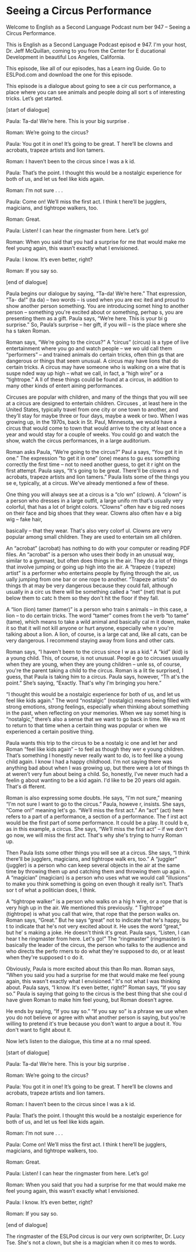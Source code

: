 # Seeing a Circus Performance

Welcome to English as a Second Language Podcast num ber 947 – Seeing a Circus Performance.

This is English as a Second Language Podcast episod e 947. I'm your host, Dr. Jeff McQuillan, coming to you from the Center for E ducational Development in beautiful Los Angeles, California.

This episode, like all of our episodes, has a Learn ing Guide. Go to ESLPod.com and download the one for this episode.

This episode is a dialogue about going to see a cir cus performance, a place where you can see animals and people doing all sort s of interesting tricks. Let’s get started.

[start of dialogue]

Paula: Ta-da! We’re here. This is your big surprise .

Roman: We’re going to the circus?

Paula: You got it in one! It’s going to be great. T here’ll be clowns and acrobats, trapeze artists and lion tamers.

Roman: I haven’t been to the circus since I was a k id.

Paula: That’s the point. I thought this would be a nostalgic experience for both of us, and let us feel like kids again.

Roman: I’m not sure . . .

Paula: Come on! We’ll miss the first act. I think t here’ll be jugglers, magicians, and tightrope walkers, too.

Roman: Great.

Paula: Listen! I can hear the ringmaster from here.  Let’s go!

Roman: When you said that you had a surprise for me  that would make me feel young again, this wasn’t exactly what I envisioned.

Paula: I know. It’s even better, right?

Roman: If you say so.

[end of dialogue]

Paula begins our dialogue by saying, “Ta-da! We’re here.” That expression, “Ta- da!” (ta da) – two words – is used when you are exc ited and proud to show another person something. You are introducing somet hing to another person – something you're excited about or something, perhap s, you are presenting them as a gift. Paula says, “We’re here. This is your bi g surprise.” So, Paula’s surprise – her gift, if you will – is the place where she ha s taken Roman.

Roman says, “We’re going to the circus?” A “circus”  (circus) is a type of live entertainment where you go and watch people – we wo uld call them “performers” – and trained animals do certain tricks, often thin gs that are dangerous or things that seem unusual. A circus may have lions that do certain tricks. A circus may have someone who is walking on a wire that is suspe nded way up high – what we call, in fact, a “high wire” or a “tightrope.” A ll of these things could be found at a circus, in addition to many other kinds of entert aining performances.

Circuses are popular with children, and many of the  things that you will see at a circus are designed to entertain children. Circuses , at least here in the United States, typically travel from one city or one town to another, and they’ll stay for maybe three or four days, maybe a week or two. When  I was growing up, in the 1970s, back in St. Paul, Minnesota, we would have a  circus that would come to town that would arrive to the city at least once a year and would stay for a couple of weeks. You could go and watch the show, watch the circus performances, in a large auditorium.

Roman asks Paula, “We’re going to the circus?” Paul a says, “You got it in one.” The expression “to get it in one” (one) means to gu ess something correctly the first time – not to need another guess, to get it r ight on the first attempt. Paula says, “It's going to be great. There'll be clowns a nd acrobats, trapeze artists and lion tamers.” Paula lists some of the things you se e, typically, at a circus. We've already mentioned a few of these.

One thing you will always see at a circus is a “clo wn” (clown). A “clown” is a person who dresses in a large outfit, a large unifo rm that's usually very colorful, that has a lot of bright colors. “Clowns” often hav e big red noses on their face and big shoes that they wear. Clowns also often hav e a big wig – fake hair,

basically – that they wear. That's also very colorf ul. Clowns are very popular among small children. They are used to entertain sm all children.

An “acrobat” (acrobat) has nothing to do with your computer or reading PDF files. An “acrobat” is a person who uses their body in an unusual way, similar to a gymnast, but often does things in the air. They do a lot of things that involve jumping or going up high into the air. A “trapeze ( trapeze) artist” is a performer who entertains people by flying through the air, us ually jumping from one bar or one rope to another. “Trapeze artists” do things th at may be very dangerous because they could fall, although usually in a circ us there will be something called a “net” (net) that is put below them to catc h them so they don't hit the floor if they fall.

A “lion (lion) tamer (tamer)” is a person who train s animals – in this case, a lion – to do certain tricks. The word “tamer” comes from t he verb “to tame” (tame), which means to take a wild animal and basically cal m it down, make it so that it will not kill anyone or hurt anyone, especially whe n you're talking about a lion. A lion, of course, is a large cat and, like all cats,  can be very dangerous. I recommend staying away from lions and other cats.

Roman says, “I haven't been to the circus since I w as a kid.” A “kid” (kid) is a young child. This, of course, is not unusual. Peopl e go to circuses usually when they are young, when they are young children – unle ss, of course, you're the parent taking a child to the circus. Roman is a lit tle surprised, I guess, that Paula is taking him to a circus. Paula says, however, “Th at's the point.” She’s saying, “Exactly. That's why I'm bringing you here.”

“I thought this would be a nostalgic experience for  both of us, and let us feel like kids again.” The word “nostalgic” (nostalgic) means  being filled with strong emotions, strong feelings, especially when thinking  about something in the past, when reflecting on your memories. When we say somet hing is “nostalgic,” there’s also a sense that we want to go back in time. We wa nt to return to that time when a certain thing was popular or when we experienced a certain positive thing.

Paula wants this trip to the circus to be a nostalg ic one and let her and Roman “feel like kids again” – to feel as though they wer e young children. That’s something I honestly never really want to do, is to  feel like a young child again. I know I had a happy childhood. I'm not saying there was anything bad about when I was growing up, but there were a lot of things th at weren’t very fun about being a child. So, honestly, I’ve never much had a feelin g about wanting to be a kid again. I'd like to be 20 years old again. That's di fferent.

Roman is also expressing some doubts. He says, “I'm  not sure,” meaning “I'm not sure I want to go to the circus.” Paula, howeve r, insists. She says, “Come on!” meaning let's go. “We’ll miss the first act.” An “act” (act) here refers to a part of a performance, a section of a performance. The f irst act would be the first part of some performance. It could be a play. It could b e, as in this example, a circus. She says, “We’ll miss the first act” – if we don't go now, we will miss the first act. That's why she's trying to hurry Roman up.

Then Paula lists some other things you will see at a circus. She says, “I think there'll be jugglers, magicians, and tightrope walk ers, too.” A “juggler” (juggler) is a person who can keep several objects in the air at  the same time by throwing them up and catching them and throwing them up agai n. A “magician” (magician) is a person who uses what we would call “illusions”  to make you think something is going on even though it really isn't. That’s sor t of what a politician does, I think.

A “tightrope walker” is a person who walks on a hig h wire, or a rope that is very high up in the air. We mentioned this previously. “ Tightrope” (tightrope) is what you call that wire, that rope that the person walks  on. Roman says, “Great.” But he says “great” not to indicate that he's happy, bu t to indicate that he's not very excited about it. He uses the word “great,” but he’ s making a joke. He doesn't think it's great. Paula says, “Listen, I can hear t he ringmaster from here. Let's go!” The “ringmaster” (ringmaster) is basically the  leader of the circus, the person who talks to the audience and who directs the perfo rmers to do what they're supposed to do, or at least when they're supposed t o do it.

Obviously, Paula is more excited about this than Ro man. Roman says, “When you said you had a surprise for me that would make me feel young again, this wasn't exactly what I envisioned.” It's not what I was thinking about. Paula says, “I know. It's even better, right?” Roman says, “If you say so.” Paula is saying that going to the circus is the best thing that she coul d have given Roman to make him feel young, but Roman doesn't agree.

He ends by saying, “If you say so.” “If you say so”  is a phrase we use when you do not believe or agree with what another person is  saying, but you're willing to pretend it's true because you don't want to argue a bout it. You don't want to fight about it.

Now let’s listen to the dialogue, this time at a no rmal speed.

[start of dialogue]

Paula: Ta-da! We’re here. This is your big surprise .

 Roman: We’re going to the circus?

Paula: You got it in one! It’s going to be great. T here’ll be clowns and acrobats, trapeze artists and lion tamers.

Roman: I haven’t been to the circus since I was a k id.

Paula: That’s the point. I thought this would be a nostalgic experience for both of us, and let us feel like kids again.

Roman: I’m not sure . . .

Paula: Come on! We’ll miss the first act. I think t here’ll be jugglers, magicians, and tightrope walkers, too.

Roman: Great.

Paula: Listen! I can hear the ringmaster from here.  Let’s go!

Roman: When you said that you had a surprise for me  that would make me feel young again, this wasn’t exactly what I envisioned.

Paula: I know. It’s even better, right?

Roman: If you say so.

[end of dialogue]

The ringmaster of the ESLPod circus is our very own  scriptwriter, Dr. Lucy Tse. She's not a clown, but she is a magician when it co mes to words.


